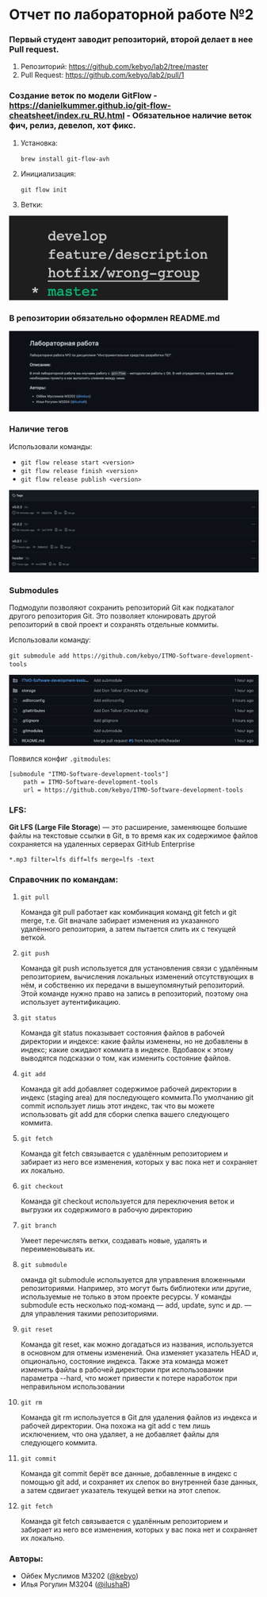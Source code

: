 # Отчет по лабораторной работе №2

### Первый студент заводит репозиторий, второй делает в нее Pull request.

1. Репозиторий: https://github.com/kebyo/lab2/tree/master
2. Pull Request: https://github.com/kebyo/lab2/pull/1

### Создание веток по модели GitFlow - https://danielkummer.github.io/git-flow-cheatsheet/index.ru_RU.html - Обязательное наличие веток фич, релиз, девелоп, хот фикс.

1. Установка:

   `brew install git-flow-avh`


2. Инициализация:
   
   `git flow init`


3. Ветки:

![img.png](assets/img_1.png)

### В репозитории обязательно оформлен README.md
![img_1.png](assets/img.png)
    
### Наличие тегов
Использовали команды:
* `git flow release start <version>`
* `git flow release finish <version>`
* `git flow release publish <version>`

![img.png](assets/img_2.png)


### Submodules
Подмодули позволяют сохранить репозиторий Git как подкаталог другого репозитория Git. Это позволяет клонировать другой репозиторий в свой проект и сохранять отдельные коммиты.

Использовали команду:

`git submodule add https://github.com/kebyo/ITMO-Software-development-tools`

![img_3.png](assets/img_3.png)

Появился конфиг `.gitmodules`:


```
[submodule "ITMO-Software-development-tools"]
	path = ITMO-Software-development-tools
	url = https://github.com/kebyo/ITMO-Software-development-tools
```

### LFS:
**Git LFS (Large File Storage**) — это расширение, заменяющее большие файлы на текстовые ссылки в Git, в то время как их содержимое файлов сохраняется на удаленных серверах GitHub Enterprise

```
*.mp3 filter=lfs diff=lfs merge=lfs -text
```

### Справочник по командам:
1. `git pull` 

   Команда git pull работает как комбинация команд git fetch и git merge, т.е. Git вначале забирает изменения из указанного удалённого репозитория, а затем пытается слить их с текущей веткой.
2. `git push` 

   Команда git push используется для установления связи с удалённым репозиторием, вычисления локальных изменений отсутствующих в нём, и собственно их передачи в вышеупомянутый репозиторий. Этой команде нужно право на запись в репозиторий, поэтому она использует аутентификацию.
3. `git status`
   
    Команда git status показывает состояния файлов в рабочей директории и индексе: какие файлы изменены, но не добавлены в индекс; какие ожидают коммита в индексе. Вдобавок к этому выводятся подсказки о том, как изменить состояние файлов.
4. `git add`

   Команда git add добавляет содержимое рабочей директории в индекс (staging area) для последующего коммита.По умолчанию git commit использует лишь этот индекс, так что вы можете использовать git add для сборки слепка вашего следующего коммита.
5. `git fetch `

   Команда git fetch связывается с удалённым репозиторием и забирает из него все изменения, которых у вас пока нет и сохраняет их локально.
6. `git checkout`

   Команда git checkout используется для переключения веток и выгрузки их содержимого в рабочую директорию
7. `git branch`

   Умеет перечислять ветки, создавать новые, удалять и переименовывать их.
8. `git submodule`

   оманда git submodule используется для управления вложенными репозиториями. Например, это могут быть библиотеки или другие, используемые не только в этом проекте ресурсы. У команды submodule есть несколько под-команд — add, update, sync и др. — для управления такими репозиториями.
9. `git reset`
   
   Команда git reset, как можно догадаться из названия, используется в основном для отмены изменений. Она изменяет указатель HEAD и, опционально, состояние индекса. Также эта команда может изменить файлы в рабочей директории при использовании параметра --hard, что может привести к потере наработок при неправильном использовании
10. `git rm`

    Команда git rm используется в Git для удаления файлов из индекса и рабочей директории. Она похожа на git add с тем лишь исключением, что она удаляет, а не добавляет файлы для следующего коммита.
11. `git commit`
    
    Команда git commit берёт все данные, добавленные в индекс с помощью git add, и сохраняет их слепок во внутренней базе данных, а затем сдвигает указатель текущей ветки на этот слепок.
12. `git fetch`

    Команда git fetch связывается с удалённым репозиторием и забирает из него все изменения, которых у вас пока нет и сохраняет их локально.


### Авторы:
* Ойбек Муслимов М3202 ([@kebyo](https://github.com/kebyo))
* Илья Рогулин М3204 ([@ilushaR](https://github.com/ilushaR))
